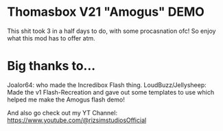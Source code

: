 # Thomasbox V21 "Amogus" DEMO

This shit took 3 in a half days to do, with some procasnation ofc! 
So enjoy what this mod has to offer atm.

# Big thanks to...

Joalor64: who made the Incredibox Flash thing.
LoudBuzz/Jellysheep: Made the v1 Flash-Recreation and gave out some templates to use which helped me make the Amogus flash demo!

And also go check out my YT Channel: https://www.youtube.com/@rizsimstudiosOfficial
